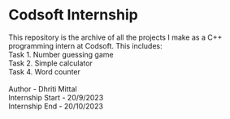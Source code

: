 # Codsoft Internship
This repository is the archive of all the projects I make as a C++ programming intern at Codsoft. This includes:
<br>
Task 1. Number guessing game
<br>
Task 2. Simple calculator
<br>
Task 4. Word counter 
<br>
<br>
Author - Dhriti Mittal
<br>
Internship Start - 20/9/2023
<br>
Internship End - 20/10/2023
